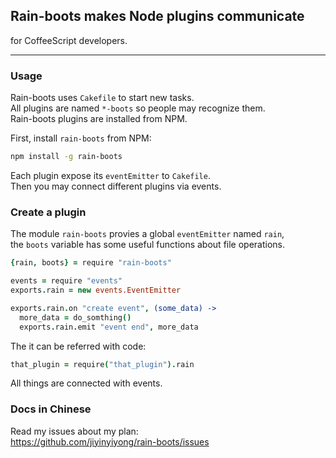 
## Rain-boots makes Node plugins communicate 

for CoffeeScript developers.

------

### Usage

Rain-boots uses `Cakefile` to start new tasks.  
All plugins are named `*-boots` so people may recognize them.  
Rain-boots plugins are installed from NPM.  

First, install `rain-boots` from NPM:  

```bash
npm install -g rain-boots
```

Each plugin expose its `eventEmitter` to `Cakefile`.  
Then you may connect different plugins via events.  

### Create a plugin

The module `rain-boots` provies a global `eventEmitter` named `rain`,  
the `boots` variable has some useful functions about file operations.  

```coffee
{rain, boots} = require "rain-boots"

events = require "events"
exports.rain = new events.EventEmitter

exports.rain.on "create event", (some_data) ->
  more_data = do_somthing()
  exports.rain.emit "event end", more_data
```

The it can be referred with code:  

```coffee
that_plugin = require("that_plugin").rain
```

All things are connected with events.  

### Docs in Chinese

Read my issues about my plan:  
https://github.com/jiyinyiyong/rain-boots/issues